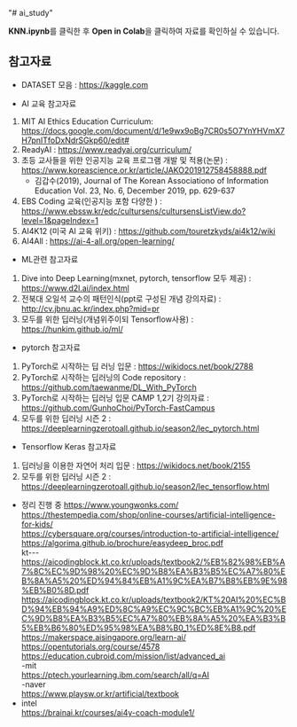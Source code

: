 "# ai_study" 

**KNN.ipynb**를 클릭한 후 **Open in Colab**을 클릭하여 자료를 확인하실 수 있습니다.


참고자료
----

- DATASET 모음 : https://kaggle.com

- AI 교육 참고자료
 1. MIT AI Ethics Education Curriculum: https://docs.google.com/document/d/1e9wx9oBg7CR0s5O7YnYHVmX7H7pnITfoDxNdrSGkp60/edit#
 2. ReadyAI : https://www.readyai.org/curriculum/
 3. 초등 교사들을 위한 인공지능 교육 프로그램 개발 및 적용(논문) : https://www.koreascience.or.kr/article/JAKO201912758458888.pdf
    - 김갑수(2019), Journal of The Korean Associationo of Information Education Vol. 23, No. 6, December 2019, pp. 629-637
 4. EBS Coding 교육(인공지능 포함 다양한 ) : https://www.ebssw.kr/edc/cultursens/cultursensListView.do?level=1&pageIndex=1
 5. AI4K12 (미국 AI 교육 위키) : https://github.com/touretzkyds/ai4k12/wiki
 6. AI4All : https://ai-4-all.org/open-learning/
 
- ML관련 참고자료
 1. Dive into Deep Learning(mxnet, pytorch, tensorflow 모두 제공) : https://www.d2l.ai/index.html
 2. 전북대 오일석 교수의 패턴인식(ppt로 구성된 개념 강의자료) : http://cv.jbnu.ac.kr/index.php?mid=pr
 3. 모두를 위한 딥러닝(개념위주이되 Tensorflow사용) : https://hunkim.github.io/ml/
 
- pytorch 참고자료
 1. PyTorch로 시작하는 딥 러닝 입문 : https://wikidocs.net/book/2788
 2. PyTorch로 시작하는 딥러닝의 Code repository : https://github.com/taewanme/DL_With_PyTorch
 3. PyTorch로 시작하는 딥러닝 입문 CAMP 1,2기 강의자료 : https://github.com/GunhoChoi/PyTorch-FastCampus
 4. 모두를 위한 딥러닝 시즌 2 : https://deeplearningzerotoall.github.io/season2/lec_pytorch.html

- Tensorflow Keras 참고자료
 1. 딥러닝을 이용한 자연어 처리 입문 : https://wikidocs.net/book/2155
 2. 모두를 위한 딥러닝 시즌 2 : https://deeplearningzerotoall.github.io/season2/lec_tensorflow.html
 
 
 
 
 
 
 
 
 
 
 
 
 
 
 
 - 정리 진행 중
 https://www.youngwonks.com/  
 https://thestempedia.com/shop/online-courses/artificial-intelligence-for-kids/  
 https://cybersquare.org/courses/introduction-to-artificial-intelligence/  
 https://algorima.github.io/brochure/easydeep_broc.pdf  
   kt---  
  https://aicodingblock.kt.co.kr/uploads/textbook2/%EB%82%98%EB%A7%8C%EC%9D%98%20%EC%9D%B8%EA%B3%B5%EC%A7%80%EB%8A%A5%20%ED%94%84%EB%A1%9C%EA%B7%B8%EB%9E%98%EB%B0%8D.pdf  
  https://aicodingblock.kt.co.kr/uploads/textbook2/KT%20AI%20%EC%BD%94%EB%94%A9%ED%8C%A9%EC%9C%BC%EB%A1%9C%20%EC%9D%B8%EA%B3%B5%EC%A7%80%EB%8A%A5%20%EA%B3%B5%EB%B6%80%ED%95%98%EA%B8%B0_1%ED%8E%B8.pdf  
 https://makerspace.aisingapore.org/learn-ai/  
 https://opentutorials.org/course/4578  
 https://education.cubroid.com/mission/list/advanced_ai  
 -mit  
 https://ptech.yourlearning.ibm.com/search/all/q=AI  
 -naver  
 https://www.playsw.or.kr/artificial/textbook  
 - intel  
 https://brainai.kr/courses/ai4y-coach-module1/
 
 
